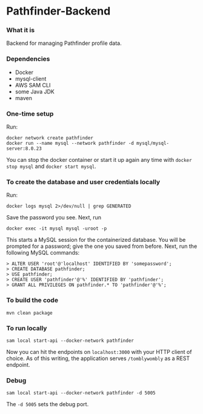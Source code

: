 # Pathfinder-Backend

### What it is
Backend for managing Pathfinder profile data.

### Dependencies
* Docker
* mysql-client
* AWS SAM CLI
* some Java JDK
* maven

### One-time setup
Run:

    docker network create pathfinder
    docker run --name mysql --network pathfinder -d mysql/mysql-server:8.0.23
   
You can stop the docker container or start it up again any time with `docker stop mysql` and `docker start mysql`.

### To create the database and user credentials locally
Run:

    docker logs mysql 2>/dev/null | grep GENERATED
    
Save the password you see. Next, run

    docker exec -it mysql mysql -uroot -p
    
This starts a MySQL session for the containerized database. You will be prompted for a password; give the one you saved from before.
Next, run the following MySQL commands:

    > ALTER USER 'root'@'localhost' IDENTIFIED BY 'somepassword';
    > CREATE DATABASE pathfinder;
    > USE pathfinder;
    > CREATE USER 'pathfinder'@'%' IDENTIFIED BY 'pathfinder';
    > GRANT ALL PRIVILEGES ON pathfinder.* TO 'pathfinder'@'%';

### To build the code
    mvn clean package

### To run locally
    sam local start-api --docker-network pathfinder

Now you can hit the endpoints on `localhost:3000` with your HTTP client of choice.
As of this writing, the application serves `/tomblywombly` as a REST endpoint.

### Debug
    sam local start-api --docker-network pathfinder -d 5005
    
The `-d 5005` sets the debug port.